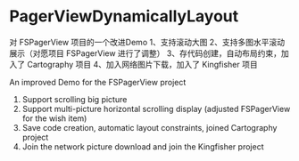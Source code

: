 # PagerViewDynamicallyLayout
对 FSPagerView 项目的一个改进Demo
1、支持滚动大图
2、支持多图水平滚动展示（对愿项目 FSPagerView 进行了调整）
3、存代码创建，自动布局约束，加入了 Cartography 项目
4、加入网络图片下载，加入了 Kingfisher 项目

An improved Demo for the FSPagerView project
1. Support scrolling big picture
2. Support multi-picture horizontal scrolling display (adjusted FSPagerView for the wish item)
3. Save code creation, automatic layout constraints, joined Cartography project
4. Join the network picture download and join the Kingfisher project

